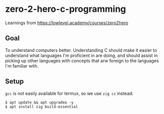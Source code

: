 # zero-2-hero-c-programming

Learnings from https://lowlevel.academy/courses/zero2hero

## Goal

To understand computers better. Understanding C should make it easier to understand what languages I'm proficient in are doing, and should assist in picking up other languages with concepts that arw foreign to the languages I'm familiar with.

## Setup

`gcc` is not easily available for termux, so we use `zig cc` instead:

```shell
$ apt update && apt upgradea -y
$ apt install zig build-essential
```
